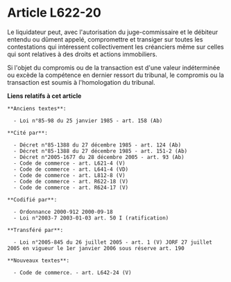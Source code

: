 # Article L622-20

Le liquidateur peut, avec l'autorisation du juge-commissaire et le débiteur entendu ou dûment appelé, compromettre et
transiger sur toutes les contestations qui intéressent collectivement les créanciers même sur celles qui sont relatives à des
droits et actions immobiliers.

Si l'objet du compromis ou de la transaction est d'une valeur indéterminée ou excède la compétence en dernier ressort du
tribunal, le compromis ou la transaction est soumis à l'homologation du tribunal.

**Liens relatifs à cet article**

	**Anciens textes**:

	  - Loi n°85-98 du 25 janvier 1985 - art. 158 (Ab)

	**Cité par**:

	  - Décret n°85-1388 du 27 décembre 1985 - art. 124 (Ab)
	  - Décret n°85-1388 du 27 décembre 1985 - art. 151-2 (Ab)
	  - Décret n°2005-1677 du 28 décembre 2005 - art. 93 (Ab)
	  - Code de commerce - art. L621-4 (V)
	  - Code de commerce - art. L641-4 (VD)
	  - Code de commerce - art. L812-8 (V)
	  - Code de commerce - art. R622-18 (V)
	  - Code de commerce - art. R624-17 (V)

	**Codifié par**:

	  - Ordonnance 2000-912 2000-09-18
	  - Loi n°2003-7 2003-01-03 art. 50 I (ratification)

	**Transféré par**:

	  - Loi n°2005-845 du 26 juillet 2005 - art. 1 (V) JORF 27 juillet 2005 en vigueur le 1er janvier 2006 sous réserve art. 190

	**Nouveaux textes**:

	  - Code de commerce. - art. L642-24 (V)
